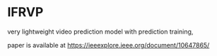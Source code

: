 # IFRVP

very lightweight video prediction model with prediction training,

paper is available at https://ieeexplore.ieee.org/document/10647865/
